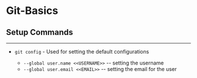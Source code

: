 # Git-Basics

## Setup Commands
----------------
* ```git config``` - Used for setting the default configurations
        
    * ``` --global user.name <<USERNAME>> ``` -- setting the username
    * ``` --global user.email <<EMAIL>> ``` -- setting the email for the user
    